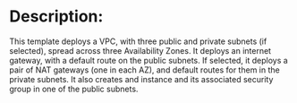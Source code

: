 # Description:  
This template deploys a VPC, with three public and private subnets (if selected), spread
  across three Availability Zones. It deploys an internet gateway, with a default
  route on the public subnets. If selected, it deploys a pair of NAT gateways (one in each AZ),
  and default routes for them in the private subnets. It also creates and instance and its associated
  security group in one of the public subnets.
